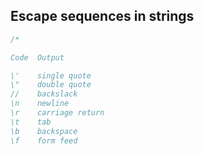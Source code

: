 ## Escape sequences in strings

```javascript
/*

Code  Output

\'    single quote
\"    double quote
//    backslack
\n    newline
\r    carriage return
\t    tab
\b    backspace
\f    form feed
```